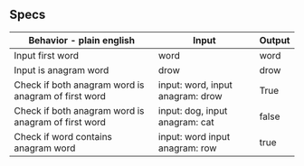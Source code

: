 ## Specs

| Behavior - plain english                            | Input                            | Output |
|-----------------------------------------------------|----------------------------------|--------|
| Input first word                                    | word                             | word   |
| Input is anagram word                               | drow                             | drow   |
| Check if both anagram word is anagram of first word | input: word, input anagram: drow | True   |
| Check if both anagram word is anagram of first word | input: dog, input anagram: cat   | false  |
| Check if word contains anagram word                 | input: word input anagram: row   | true   |
